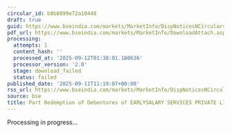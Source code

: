 ```yaml
---
circular_id: b0b8099e72a10448
draft: true
guid: https://www.bseindia.com/markets/MarketInfo/DispNoticesNCirculars.aspx?Noticeid={E7904E64-99D2-4352-A21F-E36778C32C4C}&noticeno=20250911-24&dt=09/11/2025&icount=24&totcount=91&flag=0
pdf_url: https://www.bseindia.com/markets/MarketInfo/DownloadAttach.aspx?id=20250911-24&attachedId=
processing:
  attempts: 1
  content_hash: ''
  processed_at: '2025-09-12T01:38:01.180636'
  processor_version: '2.0'
  stage: download_failed
  status: failed
published_date: '2025-09-11T11:19:07+00:00'
rss_url: https://www.bseindia.com/markets/MarketInfo/DispNoticesNCirculars.aspx?Noticeid={E7904E64-99D2-4352-A21F-E36778C32C4C}&noticeno=20250911-24&dt=09/11/2025&icount=24&totcount=91&flag=0
source: bse
title: Part Redemption of Debentures of EARLYSALARY SERVICES PRIVATE LIMITED
---
```


Processing in progress...